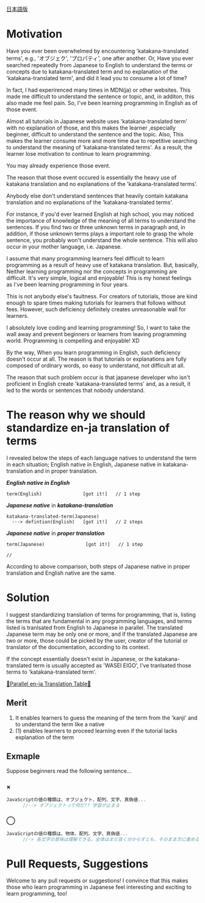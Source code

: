 <a href="https://github.com/azmok/TSPJ-Translation-Standard-for-Programming-in-Japan-/blob/master/README.ja.md">日本語版</a>

# Motivation
Have you ever been overwhelmed by encountering 'katakana-translated terms', e.g., 'オブジェク', 'プロパティ', one after another. Or, Have you ever searched repeatedly from Japanese to English to understand the terms or concepts due to katakana-translated term and no explanation of the 'katakana-translated term', and did it lead you to consume a lot of time?

In fact, I had experirenced many times in MDN(ja) or other websites. This made me difficult to understand the sentence or topic, and, in additon, this also made me feel pain. So, I've been learning programming in English as of those event. 

Almost all tutorials in Japanese website uses 'katakana-translated term' with no explanation of those, and this makes the learner ,especially beginner, difficult to understand the sentence and the topic. Also, This makes the learner consume more and more time due to repetitive searching to understand the meaning of 'katakana-translated terms'. As a result, the learner lose motivation to continue to learn programming.

You may already experience those event.

The reason that those event occured is essentially the heavy use of katakana translation and no explanations of the 'katakana-translated terms'.

Anybody else don't understand sentences that heavily contain katakana translation and no explanations of the 'katakana-translated terms'.

For instance, if you'd ever learned English at high school, you may noticed the importance of knowledge of the meaning of all terms to understand the sentences. If you find two or three unknown terms in paragraph and, in addition, if those unknown terms plays a important role to grasp the whole sentence, you probably won't understand the whole sentence. This will also occur in your mother language, i.e. Japanese.

I assume that many programming learners feel difficult to learn programming as a result of heavy use of katakana translation. But, basically, Neither learning programming nor the concepts in programming are difficult. It's very simple, logical and enjoyable! This is my honest feelings as I've been learning programming in four years.

This is not anybody else's faultness. For creators of tutorials, those are kind enough to spare times making tutorials for learners that follows without fees. However, such deficiency definitely creates unreasonable wall for learners. 

I absolutely love coding and learning programming! So, I want to take the wall away and prevent beginners or learners from leaving programming world. Programming is compelling and enjoyable! XD

By the way, When you learn programming in English, such deficiency doesn't occur at all. The reason is that tutorials or explanations are fully composed of ordinary words, so easy to understand, not difficult at all.

The reason that such problem occur is that japanese developer who isn't proficient in English create 'katakana-translated terms' and, as a result, it led to the words or sentences that nobody understand.


# The reason why we should standardize en-ja translation of terms
I revealed below the steps of each language natives to understand the term in each situation; English native in English, Japanese native in katakana-translation and in proper translation.

***English native in English***

```
term(English)               [got it!]   // 1 step
```



***Japanese native*** in ***katakana-translation***
```
katakana-translated-term(Japanese)
  ---> defintion(English)   [got it!]   // 2 steps
```


***Japanese native*** in ***proper translation***
```
term(Japanese)               [got it!]   // 1 step

//
```


According to above comparison, both steps of Japanese native in proper translation and English native are the same.



# Solution
I suggest standardizing translation of terms for programming, that is, listing the terms that are fundamental in any programming languages, and terms listed is tranlsated from English to Japanese in parallel. The translated Japanese term may be only one or more, and if the translated Japanese are two or more, those could be picked by the user, creator of the tutorial or translator of the documentation, according to its context.


If the concept essentially doesn't exist in Japanese, or the katakana-translated term is usually accepted as 'WASEI EIGO', I've tranlsated those terms to 'katakana-translated term'.

<a href='https://github.com/azmok/TSPJ-Translation-Standard-for-Programming-in-Japan-/blob/master/terms_en_ja.md' target='_blank'>🚀Parallel en-ja Translation Table🚀</a>



## Merit
1. It enables learners to guess the meaning of the term from the 'kanji' and to understand the term like a native
2. (1) enables learners to proceed learning even if the tutorial lacks explanation of the term



## Exmaple
Suppose beginners read the following sentence...

### ×
```js
JavaScriptの値の種類は、オブジェクト、配列、文字、真偽値...
      //--> オブジェクトって何だ?? 学習が止まる
```

### ◯
```js
JavaScriptの値の種類は、物体、配列、文字、真偽値...
      //-> 各文字の意味は理解できる。全体はまだ良く分からずとも、そのまま次に進める
```



# Pull Requests, Suggestions
Welcome to any pull requests or suggestions! I convince that this makes those who learn programming in Japanese feel interesting and exciting to learn programming, too!
